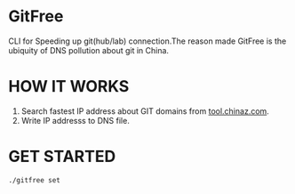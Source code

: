 # GitFree
CLI for Speeding up  git(hub/lab) connection.The reason made GitFree is the ubiquity of DNS pollution about git in China.
# HOW IT WORKS
1. Search fastest IP address about GIT domains from [tool.chinaz.com](tool.chinaz.com).
2. Write IP addresss to DNS file.
# GET STARTED
```
./gitfree set
```